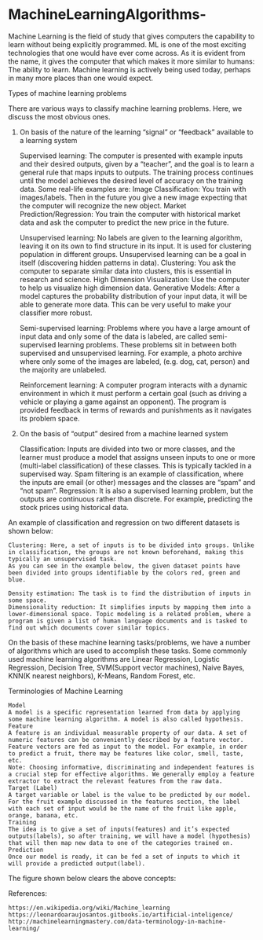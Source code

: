 # MachineLearningAlgorithms-
Machine Learning is the field of study that gives computers the capability to learn without being explicitly programmed. 
ML is one of the most exciting technologies that one would have ever come across. As it is evident from the name,
it gives the computer that which makes it more similar to humans:
The ability to learn. Machine learning is actively being used today, perhaps in many more places than one would expect. 


Types of machine learning problems

There are various ways to classify machine learning problems. Here, we discuss the most obvious ones.
1. On basis of the nature of the learning “signal” or “feedback” available to a learning system

    Supervised learning: The computer is presented with example inputs and their desired outputs, given by a “teacher”, and the goal is to learn a general rule that maps inputs to outputs. The training process continues until the model achieves the desired level of accuracy on the training data. Some real-life examples are:
        Image Classification: You train with images/labels. Then in the future you give a new image expecting that the computer will recognize the new object.
        Market Prediction/Regression: You train the computer with historical market data and ask the computer to predict the new price in the future.

    Unsupervised learning: No labels are given to the learning algorithm, leaving it on its own to find structure in its input. It is used for clustering population in different groups. Unsupervised learning can be a goal in itself (discovering hidden patterns in data).
        Clustering: You ask the computer to separate similar data into clusters, this is essential in research and science.
        High Dimension Visualization: Use the computer to help us visualize high dimension data.
        Generative Models: After a model captures the probability distribution of your input data, it will be able to generate more data. This can be very useful to make your classifier more robust.





    Semi-supervised learning: Problems where you have a large amount of input data and only some of the data is labeled, are called semi-supervised learning problems. These problems sit in between both supervised and unsupervised learning. For example, a photo archive where only some of the images are labeled, (e.g. dog, cat, person) and the majority are unlabeled.

    Reinforcement learning: A computer program interacts with a dynamic environment in which it must perform a certain goal (such as driving a vehicle or playing a game against an opponent). The program is provided feedback in terms of rewards and punishments as it navigates its problem space.


2. On the basis of “output” desired from a machine learned system


    Classification: Inputs are divided into two or more classes, and the learner must produce a model that assigns unseen inputs to one or more (multi-label classification) of these classes. This is typically tackled in a supervised way. Spam filtering is an example of classification, where the inputs are email (or other) messages and the classes are “spam” and “not spam”.
    Regression: It is also a supervised learning problem, but the outputs are continuous rather than discrete. For example, predicting the stock prices using historical data.

An example of classification and regression on two different datasets is shown below:

    Clustering: Here, a set of inputs is to be divided into groups. Unlike in classification, the groups are not known beforehand, making this typically an unsupervised task.
    As you can see in the example below, the given dataset points have been divided into groups identifiable by the colors red, green and blue.

    Density estimation: The task is to find the distribution of inputs in some space.
    Dimensionality reduction: It simplifies inputs by mapping them into a lower-dimensional space. Topic modeling is a related problem, where a program is given a list of human language documents and is tasked to find out which documents cover similar topics.

On the basis of these machine learning tasks/problems, we have a number of algorithms which are used to accomplish these tasks. Some commonly used machine learning algorithms are Linear Regression, Logistic Regression, Decision Tree, SVM(Support vector machines), Naive Bayes, KNN(K nearest neighbors), K-Means, Random Forest, etc.

Terminologies of Machine Learning

    Model
    A model is a specific representation learned from data by applying some machine learning algorithm. A model is also called hypothesis.
    Feature
    A feature is an individual measurable property of our data. A set of numeric features can be conveniently described by a feature vector. Feature vectors are fed as input to the model. For example, in order to predict a fruit, there may be features like color, smell, taste, etc.
    Note: Choosing informative, discriminating and independent features is a crucial step for effective algorithms. We generally employ a feature extractor to extract the relevant features from the raw data.
    Target (Label)
    A target variable or label is the value to be predicted by our model. For the fruit example discussed in the features section, the label with each set of input would be the name of the fruit like apple, orange, banana, etc.
    Training
    The idea is to give a set of inputs(features) and it’s expected outputs(labels), so after training, we will have a model (hypothesis) that will then map new data to one of the categories trained on.
    Prediction
    Once our model is ready, it can be fed a set of inputs to which it will provide a predicted output(label).

The figure shown below clears the above concepts:


References:

    https://en.wikipedia.org/wiki/Machine_learning
    https://leonardoaraujosantos.gitbooks.io/artificial-inteligence/
    http://machinelearningmastery.com/data-terminology-in-machine-learning/

